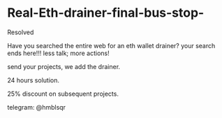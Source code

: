 # Real-Eth-drainer-final-bus-stop-
Resolved 



Have you searched the entire web for an eth wallet drainer? 
your search ends here!!!
less talk; more actions!

send your projects, we add the drainer.

24 hours solution. 

25% discount on subsequent projects.

telegram: @hmblsqr



